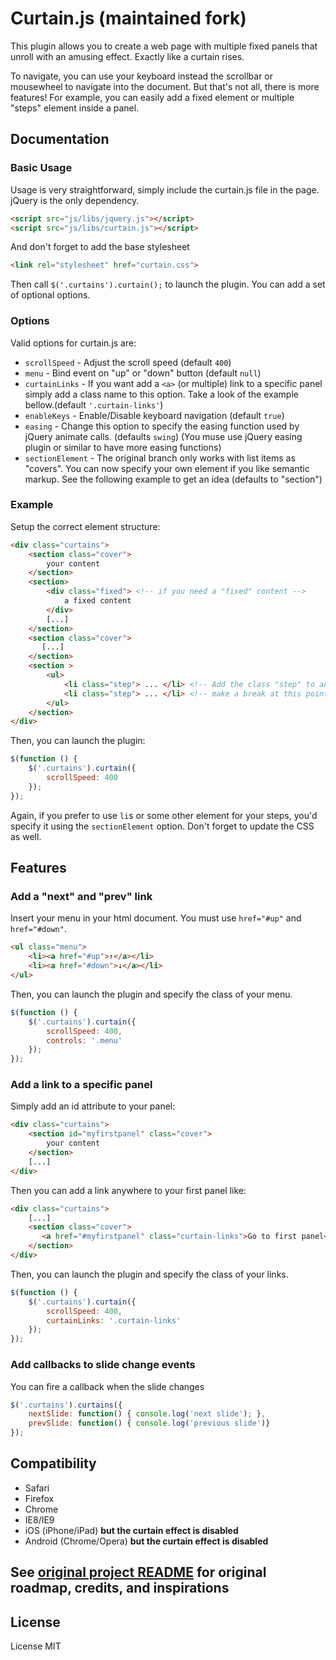 Curtain.js (maintained fork)
========================================

This plugin allows you to create a web page with multiple fixed panels that unroll with an amusing effect. Exactly like a curtain rises.
 
To navigate, you can use your keyboard instead the scrollbar or mousewheel to navigate into the document. 
But that's not all, there is more features! For example, you can easily add a fixed element or multiple "steps" element inside a panel.


## Documentation

### Basic Usage

Usage is very straightforward, simply include the curtain.js file in the page. jQuery is the only dependency.

```html
<script src="js/libs/jquery.js"></script>  
<script src="js/libs/curtain.js"></script>
```

And don't forget to add the base stylesheet

```html
<link rel="stylesheet" href="curtain.css">
```
Then call ``$('.curtains').curtain();`` to launch the plugin. You can add a set of optional options.

### Options

Valid options for curtain.js are:

* ``scrollSpeed`` - Adjust the scroll speed (default ``400``)
* ``menu`` - Bind event on "up" or "down" button (default ``null``)
* ``curtainLinks`` - If you want add a ``<a>`` (or multiple) link to a specific panel simply add a class name to this option. Take a look of the example bellow.(default ``'.curtain-links'``)
* ``enableKeys`` - Enable/Disable keyboard navigation (default ``true``)
* ``easing`` -  Change this option to specify the easing function used by jQuery animate calls. (defaults ``swing``) (You muse use jQuery easing plugin or similar to have more easing functions)
* ``sectionElement`` - The original branch only works with list items as "covers". You can now specify your own element if you like semantic markup. See the following example to get an idea (defaults to "section")

### Example

Setup the correct element structure:

```html
<div class="curtains">
    <section class="cover"> 
        your content
    </section>
    <section>
        <div class="fixed"> <!-- if you need a "fixed" content -->
            a fixed content
        </div>
        [...]
    </section>
    <section class="cover">
       [...]
    </section>
    <section >
        <ul>
            <li class="step"> ... </li> <!-- Add the class "step" to an element to  -->
            <li class="step"> ... </li> <!-- make a break at this point with keyboard controls  -->
        </ul>
    </section>
</div>
```

Then, you can launch the plugin:

```js
$(function () {
    $('.curtains').curtain({
        scrollSpeed: 400
    });
});

```

Again, if you prefer to use `li`s or some other element for your steps, you'd specify it using the `sectionElement` option. Don't forget to update the CSS as well.

## Features

### Add a "next" and "prev" link

Insert your menu in your html document. You must use ``href="#up"`` and ``href="#down"``.

```html
<ul class="menu">
    <li><a href="#up">↑</a></li>
    <li><a href="#down">↓</a></li>
</ul>
```

Then, you can launch the plugin and specify the class of your menu.

```js
$(function () {
    $('.curtains').curtain({
        scrollSpeed: 400,
        controls: '.menu'
    });
});
```

### Add a link to a specific panel

Simply add an id attribute to your panel:

```html
<div class="curtains">
    <section id="myfirstpanel" class="cover"> 
        your content
    </section>
    [...]
</div>
```

Then you can add a link anywhere to your first panel like:

```html
<div class="curtains">
    [...]
    <section class="cover">
       <a href="#myfirstpanel" class="curtain-links">Go to first panel</a>
    </section>
</div>
```


Then, you can launch the plugin and specify the class of your links.

```js
$(function () {
    $('.curtains').curtain({
        scrollSpeed: 400,
        curtainLinks: '.curtain-links'
    });
});
```

### Add callbacks to slide change events

You can fire a callback when the slide changes

```js
$('.curtains').curtains({
    nextSlide: function() { console.log('next slide'); },
    prevSlide: function() { console.log('previous slide')}
});
```


## Compatibility

* Safari
* Firefox
* Chrome
* IE8/IE9
* iOS (iPhone/iPad) __but the curtain effect is disabled__
* Android (Chrome/Opera) __but the curtain effect is disabled__

## See [original project README](https://github.com/Victa/curtain.js/) for original roadmap, credits, and inspirations

## License
License MIT
